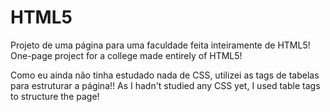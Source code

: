 # HTML5
Projeto de uma página para uma faculdade feita inteiramente de HTML5! 
One-page project for a college made entirely of HTML5!

Como eu ainda não tinha estudado nada de CSS, utilizei as tags de tabelas para estruturar a página!!
As I hadn't studied any CSS yet, I used table tags to structure the page!

